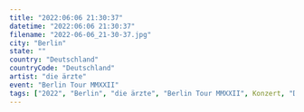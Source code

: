 ```yaml
---
title: "2022:06:06 21:30:37"
datetime: "2022:06:06 21:30:37"
filename: "2022-06-06_21-30-37.jpg"
city: "Berlin"
state: ""
country: "Deutschland"
countryCode: "Deutschland"
artist: "die ärzte"
event: "Berlin Tour MMXXII"
tags: ["2022", "Berlin", "die ärzte", "Berlin Tour MMXXII", Konzert, "Deutschland"]
---
```


